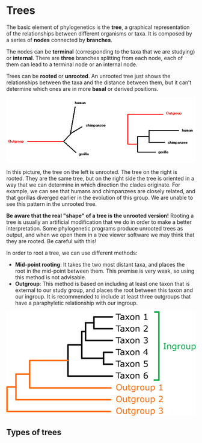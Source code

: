 # Trees

The basic element of phylogenetics is the **tree**, a graphical representation of the relationships between different organisms or taxa. It is composed by a series of **nodes** connected by **branches**.

The nodes can be **terminal** (corresponding to the taxa that we are studying) or **internal**. There are **three** branches splitting from each node, each of them can lead to a terminal node or an internal node.

Trees can be **rooted** or **unrooted**. An unrooted tree just shows the relationships between the taxa and the distance between them, but it can’t determine which ones are in more **basal** or derived positions.

![Trees](01-Tree_rooted_vs_unrooted.png)

In this picture, the tree on the left is unrooted. The tree on the right is rooted. They are the same tree, but on the right side the tree is oriented in a way that we can determine in which direction the clades originate. For example, we can see that humans and chimpanzees are closely related, and that gorillas diverged earlier in the evolution of this group. We are unable to see this pattern in the unrooted tree.

**Be aware that the real "shape" of a tree is the unrooted version!** Rooting a tree is usually an artificial modification that we do in order to make a better interpretation. Some phylogenetic programs produce unrooted trees as output, and when we open them in a tree viewer software we may think that they are rooted. Be careful with this!

In order to root a tree, we can use different methods:

- **Mid-point rooting**: It takes the two most distant taxa, and places the root in the mid-point between them. This premise is very weak, so using this method is not advisable.
- **Outgroup**: This method is based on including at least one taxon that is external to our study group, and places the root between this taxon and our ingroup. It is recommended to include at least three outgroups that have a paraphyletic relationship with our ingroup.

![Outgroups](01-Outgroups.png)

## Types of trees

